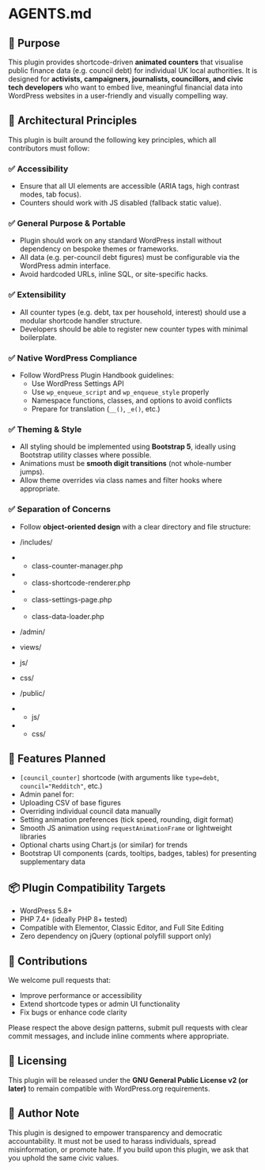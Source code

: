 # AGENTS.md

## 🎯 Purpose

This plugin provides shortcode-driven **animated counters** that visualise public finance data (e.g. council debt) for individual UK local authorities. It is designed for **activists, campaigners, journalists, councillors, and civic tech developers** who want to embed live, meaningful financial data into WordPress websites in a user-friendly and visually compelling way.

## 🔧 Architectural Principles

This plugin is built around the following key principles, which all contributors must follow:

### ✅ **A**ccessibility
- Ensure that all UI elements are accessible (ARIA tags, high contrast modes, tab focus).
- Counters should work with JS disabled (fallback static value).

### ✅ **G**eneral Purpose & Portable
- Plugin should work on any standard WordPress install without dependency on bespoke themes or frameworks.
- All data (e.g. per-council debt figures) must be configurable via the WordPress admin interface.
- Avoid hardcoded URLs, inline SQL, or site-specific hacks.

### ✅ **E**xtensibility
- All counter types (e.g. debt, tax per household, interest) should use a modular shortcode handler structure.
- Developers should be able to register new counter types with minimal boilerplate.

### ✅ **N**ative WordPress Compliance
- Follow WordPress Plugin Handbook guidelines: 
  - Use WordPress Settings API
  - Use `wp_enqueue_script` and `wp_enqueue_style` properly
  - Namespace functions, classes, and options to avoid conflicts
  - Prepare for translation (`__()`, `_e()`, etc.)

### ✅ **T**heming & Style
- All styling should be implemented using **Bootstrap 5**, ideally using Bootstrap utility classes where possible.
- Animations must be **smooth digit transitions** (not whole-number jumps).
- Allow theme overrides via class names and filter hooks where appropriate.

### ✅ **S**eparation of Concerns
- Follow **object-oriented design** with a clear directory and file structure:

- /includes/
- - class-counter-manager.php
- - class-shortcode-renderer.php
- - class-settings-page.php
- - class-data-loader.php
- /admin/
- views/
- js/
- css/
- /public/
- - js/
- - css/


## 🧩 Features Planned

- `[council_counter]` shortcode (with arguments like `type=debt`, `council="Redditch"`, etc.)
- Admin panel for:
- Uploading CSV of base figures
- Overriding individual council data manually
- Setting animation preferences (tick speed, rounding, digit format)
- Smooth JS animation using `requestAnimationFrame` or lightweight libraries
- Optional charts using Chart.js (or similar) for trends
- Bootstrap UI components (cards, tooltips, badges, tables) for presenting supplementary data

## 📦 Plugin Compatibility Targets

- WordPress 5.8+
- PHP 7.4+ (ideally PHP 8+ tested)
- Compatible with Elementor, Classic Editor, and Full Site Editing
- Zero dependency on jQuery (optional polyfill support only)

## 🙌 Contributions

We welcome pull requests that:
- Improve performance or accessibility
- Extend shortcode types or admin UI functionality
- Fix bugs or enhance code clarity

Please respect the above design patterns, submit pull requests with clear commit messages, and include inline comments where appropriate.


## 📜 Licensing

This plugin will be released under the **GNU General Public License v2 (or later)** to remain compatible with WordPress.org requirements.


## 🧠 Author Note

This plugin is designed to empower transparency and democratic accountability. It must not be used to harass individuals, spread misinformation, or promote hate. If you build upon this plugin, we ask that you uphold the same civic values.